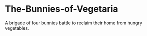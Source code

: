# The-Bunnies-of-Vegetaria
A brigade of four bunnies battle to reclaim their home from hungry vegetables.
